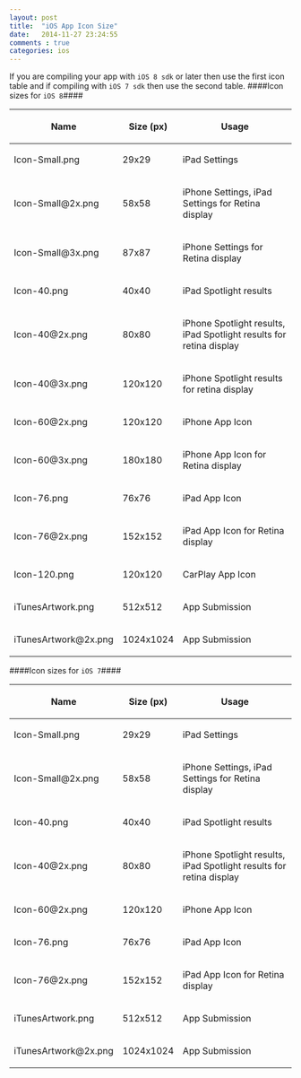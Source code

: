 ```yaml
---
layout: post
title:  "iOS App Icon Size"
date:   2014-11-27 23:24:55
comments : true
categories: ios
---
```


If you are compiling your app with `iOS 8 sdk` or later then use the first icon table and if compiling with `iOS 7 sdk` then use the second table.
####Icon sizes for `iOS 8`####
<table class="table table-striped table-bordered">
      <thead>
        <tr>
          <th>
            <p>Name</p>
          </th>
          <th>
            <p>Size (px)</p>
          </th>
          <th>
            <p>Usage</p>
          </th>
        </tr>
      </thead>
      <tbody>
        <tr>
          <td>
            <p>Icon-Small.png</p>
          </td>
          <td>
            <p>29x29</p>
          </td>
          <td>
            <p>iPad Settings</p>
          </td>
        </tr>
        <tr>
          <td>
            <p>Icon-Small@2x.png</p>
          </td>
          <td>
            <p>58x58</p>
          </td>
          <td>
            <p>iPhone Settings, iPad Settings for Retina display</p>
          </td>
        </tr>
        <tr>
          <td>
            <p>Icon-Small@3x.png</p>
          </td>
          <td>
            <p>87x87</p>
          </td>
          <td>
            <p>iPhone Settings for Retina display</p>
          </td>
        </tr>
        <tr>
          <td>
            <p>Icon-40.png</p>
          </td>
          <td>
            <p>40x40</p>
          </td>
          <td>
            <p>iPad Spotlight results</p>
          </td>
        </tr>
        <tr>
          <td>
            <p>Icon-40@2x.png</p>
          </td>
          <td>
            <p>80x80</p>
          </td>
          <td>
            <p>iPhone Spotlight results, iPad Spotlight results for retina
            display</p>
          </td>
        </tr>
        <tr>
          <td>
            <p>Icon-40@3x.png</p>
          </td>
          <td>
            <p>120x120</p>
          </td>
          <td>
            <p>iPhone Spotlight results for retina
            display</p>
          </td>
        </tr>
        <tr>
          <td>
            <p>Icon-60@2x.png</p>
          </td>
          <td>
            <p>120x120</p>
          </td>
          <td>
            <p>iPhone App Icon</p>
          </td>
        </tr>
        <tr>
          <td>
            <p>Icon-60@3x.png</p>
          </td>
          <td>
            <p>180x180</p>
          </td>
          <td>
            <p>iPhone App Icon for Retina display</p>
          </td>
        </tr>
        <tr>
          <td>
            <p>Icon-76.png</p>
          </td>
          <td>
            <p>76x76</p>
          </td>
          <td>
            <p>iPad App Icon</p>
          </td>
        </tr>
        <tr>
          <td>
            <p>Icon-76@2x.png</p>
          </td>
          <td>
            <p>152x152</p>
          </td>
          <td>
            <p>iPad App Icon for Retina display</p>
          </td>
        </tr>
        <tr>
          <td>
            <p>Icon-120.png</p>
          </td>
          <td>
            <p>120x120</p>
          </td>
          <td>
            <p>CarPlay App Icon</p>
          </td>
        </tr>
        <tr>
          <td>
            <p>iTunesArtwork.png</p>
          </td>
          <td>
            <p>512x512</p>
          </td>
          <td>
            <p>App Submission</p>
          </td>
        </tr>
        <tr>
          <td>
            <p>iTunesArtwork@2x.png</p>
          </td>
          <td>
            <p>1024x1024</p>
          </td>
          <td>
            <p>App Submission</p>
          </td>
        </tr>
      </tbody>
    </table>
    
####Icon sizes for `iOS 7`####

<table class="table table-striped table-bordered">
      <thead>
        <tr>
          <th>
            <p>Name</p>
          </th>
          <th>
            <p>Size (px)</p>
          </th>
          <th>
            <p>Usage</p>
          </th>
        </tr>
      </thead>
      <tbody>
        <tr>
          <td>
            <p>Icon-Small.png</p>
          </td>
          <td>
            <p>29x29</p>
          </td>
          <td>
            <p>iPad Settings</p>
          </td>
        </tr>
        <tr>
          <td>
            <p>Icon-Small@2x.png</p>
          </td>
          <td>
            <p>58x58</p>
          </td>
          <td>
            <p>iPhone Settings, iPad Settings for Retina display</p>
          </td>
        </tr>
        <tr>
          <td>
            <p>Icon-40.png</p>
          </td>
          <td>
            <p>40x40</p>
          </td>
          <td>
            <p>iPad Spotlight results</p>
          </td>
        </tr>
        <tr>
          <td>
            <p>Icon-40@2x.png</p>
          </td>
          <td>
            <p>80x80</p>
          </td>
          <td>
            <p>iPhone Spotlight results, iPad Spotlight results for retina
            display</p>
          </td>
        </tr>
        <tr>
          <td>
            <p>Icon-60@2x.png</p>
          </td>
          <td>
            <p>120x120</p>
          </td>
          <td>
            <p>iPhone App Icon</p>
          </td>
        </tr>
        <tr>
          <td>
            <p>Icon-76.png</p>
          </td>
          <td>
            <p>76x76</p>
          </td>
          <td>
            <p>iPad App Icon</p>
          </td>
        </tr>
        <tr>
          <td>
            <p>Icon-76@2x.png</p>
          </td>
          <td>
            <p>152x152</p>
          </td>
          <td>
            <p>iPad App Icon for Retina display</p>
          </td>
        </tr>
        <tr>
          <td>
            <p>iTunesArtwork.png</p>
          </td>
          <td>
            <p>512x512</p>
          </td>
          <td>
            <p>App Submission</p>
          </td>
        </tr>
        <tr>
          <td>
            <p>iTunesArtwork@2x.png</p>
          </td>
          <td>
            <p>1024x1024</p>
          </td>
          <td>
            <p>App Submission</p>
          </td>
        </tr>
      </tbody>
    </table>